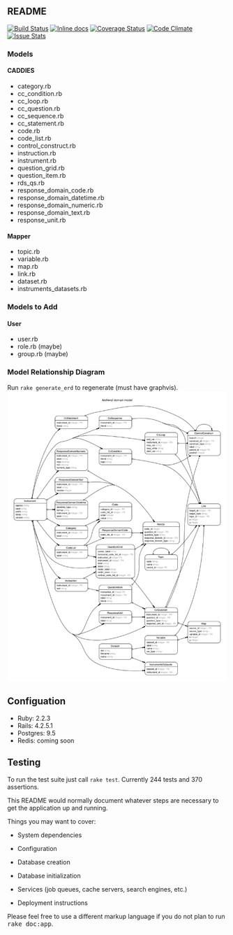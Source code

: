 ## README

[![Build Status](https://travis-ci.org/CLOSER-Cohorts/archivist.svg?branch=master)](https://travis-ci.org/CLOSER-Cohorts/archivist)
[![Inline docs](http://inch-ci.org/github/CLOSER-Cohorts/archivist.svg?branch=master)](http://inch-ci.org/github/CLOSER-Cohorts/archivist)
[![Coverage Status](https://coveralls.io/repos/github/CLOSER-Cohorts/archivist/badge.svg?branch=master)](https://coveralls.io/github/CLOSER-Cohorts/archivist?branch=master)
[![Code Climate](https://codeclimate.com/github/CLOSER-Cohorts/archivist/badges/gpa.svg)](https://codeclimate.com/github/CLOSER-Cohorts/archivist)
[![Issue Stats](http://issuestats.com/github/CLOSER-Cohorts/archivist/badge/issue)](http://issuestats.com/github/CLOSER-Cohorts/archivist)

### Models
#### CADDIES
* category.rb
* cc_condition.rb
* cc_loop.rb
* cc_question.rb
* cc_sequence.rb
* cc_statement.rb
* code.rb
* code_list.rb
* control_construct.rb
* instruction.rb
* instrument.rb
* question_grid.rb
* question_item.rb
* rds_qs.rb
* response_domain_code.rb
* response_domain_datetime.rb
* response_domain_numeric.rb
* response_domain_text.rb
* response_unit.rb

#### Mapper
* topic.rb
* variable.rb
* map.rb
* link.rb
* dataset.rb
* instruments_datasets.rb

### Models to Add
#### User
* user.rb
* role.rb     (maybe)
* group.rb    (maybe)

### Model Relationship Diagram
Run `rake generate_erd` to regenerate (must have graphvis).
![](/app/assets/images/diagrams/erd.png)

## Configuation
* Ruby: 2.2.3
* Rails: 4.2.5.1
* Postgres: 9.5
* Redis: coming soon

## Testing
To run the test suite just call `rake test`. Currently 244 tests and 370 assertions.

This README would normally document whatever steps are necessary to get the
application up and running.

Things you may want to cover:
* System dependencies

* Configuration

* Database creation

* Database initialization

* Services (job queues, cache servers, search engines, etc.)

* Deployment instructions


Please feel free to use a different markup language if you do not plan to run
<tt>rake doc:app</tt>.
